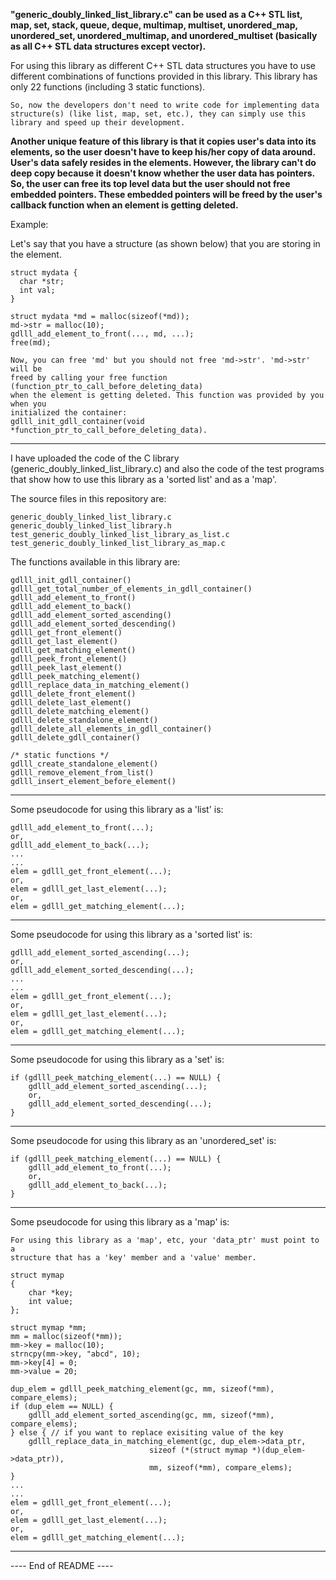 
**"generic_doubly_linked_list_library.c" can be used as a C++ STL list, map, set,
stack, queue, deque, multimap, multiset, unordered_map, unordered_set,
unordered_multimap, and unordered_multiset (basically as all C++ STL data
structures except vector).**

For using this library as different C++ STL data structures you have to use
different combinations of functions provided in this library. This library has
only 22 functions (including 3 static functions).

```
So, now the developers don't need to write code for implementing data
structure(s) (like list, map, set, etc.), they can simply use this
library and speed up their development.
```

**Another unique feature of this library is that it copies user's data into its
elements, so the user doesn't have to keep his/her copy of data around. User's
data safely resides in the elements. However, the library can't do deep copy
because it doesn't know whether the user data has pointers. So, the user can
free its top level data but the user should not free embedded pointers. These
embedded pointers will be freed by the user's callback function when an element
is getting deleted.**

Example:

Let's say that you have a structure (as shown below) that you are storing in the
element.

```
struct mydata {
  char *str;
  int val;
}

struct mydata *md = malloc(sizeof(*md));
md->str = malloc(10);
gdlll_add_element_to_front(..., md, ...);
free(md);

Now, you can free 'md' but you should not free 'md->str'. 'md->str' will be
freed by calling your free function (function_ptr_to_call_before_deleting_data)
when the element is getting deleted. This function was provided by you when you
initialized the container:
gdlll_init_gdll_container(void *function_ptr_to_call_before_deleting_data).
```

----------------------------------------

I have uploaded the code of the C library (generic_doubly_linked_list_library.c)
and also the code of the test programs that show how to use this library as a
'sorted list' and as a 'map'.

The source files in this repository are:

```
generic_doubly_linked_list_library.c
generic_doubly_linked_list_library.h
test_generic_doubly_linked_list_library_as_list.c
test_generic_doubly_linked_list_library_as_map.c
```

The functions available in this library are:

```
gdlll_init_gdll_container()
gdlll_get_total_number_of_elements_in_gdll_container()
gdlll_add_element_to_front()
gdlll_add_element_to_back()
gdlll_add_element_sorted_ascending()
gdlll_add_element_sorted_descending()
gdlll_get_front_element()
gdlll_get_last_element()
gdlll_get_matching_element()
gdlll_peek_front_element()
gdlll_peek_last_element()
gdlll_peek_matching_element()
gdlll_replace_data_in_matching_element()
gdlll_delete_front_element()
gdlll_delete_last_element()
gdlll_delete_matching_element()
gdlll_delete_standalone_element()
gdlll_delete_all_elements_in_gdll_container()
gdlll_delete_gdll_container()

/* static functions */
gdlll_create_standalone_element()
gdlll_remove_element_from_list()
gdlll_insert_element_before_element()
```

----------------------------------------

Some pseudocode for using this library as a 'list' is:

```
gdlll_add_element_to_front(...);
or,
gdlll_add_element_to_back(...);
...
...
elem = gdlll_get_front_element(...);
or,
elem = gdlll_get_last_element(...);
or,
elem = gdlll_get_matching_element(...);
```

----------------------------------------

Some pseudocode for using this library as a 'sorted list' is:

```
gdlll_add_element_sorted_ascending(...);
or,
gdlll_add_element_sorted_descending(...);
...
...
elem = gdlll_get_front_element(...);
or,
elem = gdlll_get_last_element(...);
or,
elem = gdlll_get_matching_element(...);
```

----------------------------------------

Some pseudocode for using this library as a 'set' is:

```
if (gdlll_peek_matching_element(...) == NULL) {
    gdlll_add_element_sorted_ascending(...);
    or,
    gdlll_add_element_sorted_descending(...);
}
```

----------------------------------------

Some pseudocode for using this library as an 'unordered_set' is:

```
if (gdlll_peek_matching_element(...) == NULL) {
    gdlll_add_element_to_front(...);
    or,
    gdlll_add_element_to_back(...);
}
```

----------------------------------------

Some pseudocode for using this library as a 'map' is:

```
For using this library as a 'map', etc, your 'data_ptr' must point to a
structure that has a 'key' member and a 'value' member.

struct mymap
{
    char *key;
    int value;
};

struct mymap *mm;
mm = malloc(sizeof(*mm));
mm->key = malloc(10);
strncpy(mm->key, "abcd", 10);
mm->key[4] = 0;
mm->value = 20;

dup_elem = gdlll_peek_matching_element(gc, mm, sizeof(*mm), compare_elems);
if (dup_elem == NULL) {
    gdlll_add_element_sorted_ascending(gc, mm, sizeof(*mm), compare_elems);
} else { // if you want to replace exisiting value of the key
    gdlll_replace_data_in_matching_element(gc, dup_elem->data_ptr,
                               sizeof (*(struct mymap *)(dup_elem->data_ptr)),
                               mm, sizeof(*mm), compare_elems);
}
...
...
elem = gdlll_get_front_element(...);
or,
elem = gdlll_get_last_element(...);
or,
elem = gdlll_get_matching_element(...);
```

----------------------------------------

---- End of README ----
